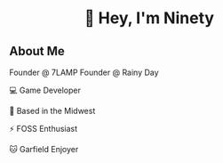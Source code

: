 <h1 align="center">
👋 Hey, I'm Ninety
</h1>

## About Me

Founder @ 7LAMP
Founder @ Rainy Day

💻 Game Developer

📍 Based in the Midwest

⚡️ FOSS Enthusiast

🐱 Garfield Enjoyer
